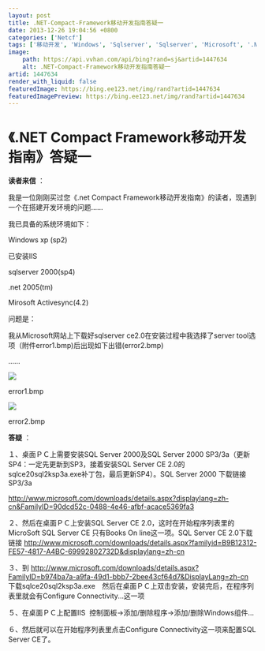```yaml
---
layout: post
title: .NET-Compact-Framework移动开发指南答疑一
date: 2013-12-26 19:04:56 +0800
categories: ['Netcf']
tags: ['移动开发', 'Windows', 'Sqlserver', 'Sqlserver', 'Microsoft', '.Net']
image:
    path: https://api.vvhan.com/api/bing?rand=sj&artid=1447634
    alt: .NET-Compact-Framework移动开发指南答疑一
artid: 1447634
render_with_liquid: false
featuredImage: https://bing.ee123.net/img/rand?artid=1447634
featuredImagePreview: https://bing.ee123.net/img/rand?artid=1447634
---
```


# 《.NET Compact Framework移动开发指南》答疑一

**读者来信**
：

我是一位刚刚买过您《.net Compact Framework移动开发指南》的读者，现遇到一个在搭建开发环境的问题……
  
我已具备的系统环境如下：
  
Windows xp (sp2)
  
已安装IIS
  
sqlserver 2000(sp4)
  
.net 2005(tm)
  
Mirosoft Activesync(4.2)
  
问题是：
  
我从Microsoft网站上下载好sqlserver ce2.0在安装过程中我选择了server tool选项（附件error1.bmp)后出现如下出错(error2.bmp)
  
……

![](https://p-blog.csdn.net/images/p_blog_csdn_net/yanyouning/264002/o_error1.bmp)

error1.bmp

![](https://p-blog.csdn.net/images/p_blog_csdn_net/yanyouning/264002/o_error2.bmp)

error2.bmp

**答疑**
：

１、桌面ＰＣ上需要安装SQL Server 2000及SQL Server 2000 SP3/3a（更新SP4：一定先更新到SP3，接着安装SQL Server CE 2.0的sqlce20sql2ksp3a.exe补丁包，最后更新SP4）。SQL Server 2000 下载链接SP3/3a
  
<http://www.microsoft.com/downloads/details.aspx?displaylang=zh-cn&FamilyID=90dcd52c-0488-4e46-afbf-acace5369fa3>

２、然后在桌面ＰＣ上安装SQL Server CE 2.0，这时在开始程序列表里的MicroSoft SQL Server CE 只有Books On line这一项。SQL Server CE 2.0下载链接
<http://www.microsoft.com/downloads/details.aspx?familyid=B9B12312-FE57-4817-A4BC-69992802732D&displaylang=zh-cn>

３、到
<http://www.microsoft.com/downloads/details.aspx?FamilyID=b974ba7a-a9fa-49d1-bbb7-2bee43cf64d7&DisplayLang=zh-cn>
下载sqlce20sql2ksp3a.exe　然后在桌面ＰＣ上双击安装，安装完后，在程序列表里就会有Configure Connectivity...这一项

５、在桌面ＰＣ上配置IIS  控制面板->添加/删除程序->添加/删除Windows组件...

６、然后就可以在开始程序列表里点击Configure Connectivity这一项来配置SQL Server CE了。